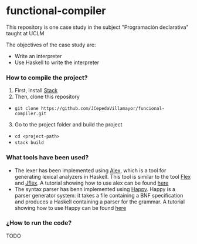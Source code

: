 # functional-compiler

This repository is one case study in the subject "Programación declarativa" taught at UCLM

The objectives of the case study are:
- Write an interpreter
- Use Haskell to write the interpreter

### How to compile the project?
1. First, install [Stack](https://docs.haskellstack.org/en/stable/README/)
2. Then, clone this repository
  *  `git clone https://github.com/JCepedaVillamayor/funcional-compiler.git`
3. Go to the project folder and build the project
  * `cd <project-path>`
  * `stack build`

### What tools have been used?

- The lexer has been implemented using [Alex](https://www.haskell.org/alex/), which is a tool for generating lexical analyzers in Haskell. This tool is similar to the tool [Flex](https://github.com/westes/flex) and [Jflex](http://www.jflex.de/). A tutorial showing how to use alex can be found [here](https://www.haskell.org/alex/doc/alex.pdf)
- The syntax parser has benn implemented using [Happy](https://www.haskell.org/happy/). Happy is a parser generator system: it takes a file containing a BNF specification and produces a Haskell containing a parser for the grammar. A tutorial showing how to use Happy can be found [here](https://www.haskell.org/happy/doc/happy.pdf)

### ¿How to run the code?
TODO

